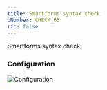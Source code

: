 ```yaml
---
title: Smartforms syntax check
cNumber: CHECK_65
rfc: false
---
```


Smartforms syntax check

### Configuration
![Configuration](/img/default_conf.png)
